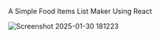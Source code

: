 A Simple Food Items List Maker Using React 


![Screenshot 2025-01-30 181223](https://github.com/user-attachments/assets/f17461ec-e7a7-4738-9e98-75f54c7bc964)
